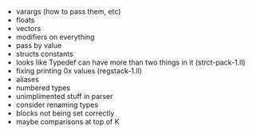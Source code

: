 - varargs (how to pass them, etc)
- floats
- vectors
- modifiers on everything
- pass by value
- structs constants
- looks like Typedef can have more than two things in it (strct-pack-1.ll)
- fixing printing 0x values (regstack-1.ll)
- aliases
- numbered types
- unimplimented stuff in parser
- consider renaming types
- blocks not being set correctly
- maybe comparisons at top of K
